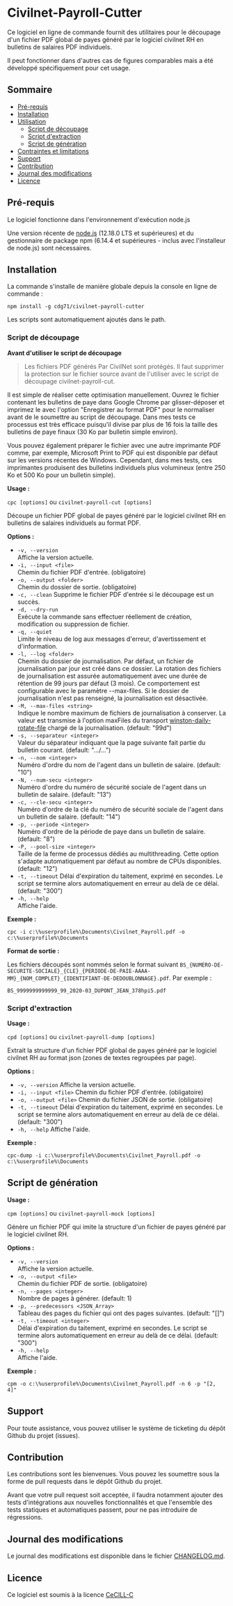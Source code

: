 # Civilnet-Payroll-Cutter

Ce logiciel en ligne de commande fournit des utilitaires pour le découpage d'un fichier PDF global de payes généré par le logiciel civilnet RH en bulletins de salaires PDF individuels.

Il peut fonctionner dans d'autres cas de figures comparables mais a été développé spécifiquement pour cet usage.

## Sommaire

- [Pré-requis](#pré-requis)
- [Installation](#installation)
- [Utilisation](#utilisation)
  - [Script de découpage](#script-de-découpage)
  - [Script d'extraction](#script-dextraction)
  - [Script de génération](script-de-génération)
- [Contraintes et limitations](#contraintes-et-limitations)
- [Support](#support)
- [Contribution](#contribution)
- [Journal des modifications](#journal-des-modifications)
- [Licence](#licence)

## Pré-requis

Le logiciel fonctionne dans l'environnement d'exécution node.js

Une version récente de [node.js](https://nodejs.org/en/) (12.18.0 LTS et supérieures) et du gestionnaire de package npm (6.14.4 et supérieures - inclus avec l'installeur de node.js) sont nécessaires.

## Installation

La commande s'installe de manière globale depuis la console en ligne de commande :

`npm install -g cdg71/civilnet-payroll-cutter`

Les scripts sont automatiquement ajoutés dans le path.

### Script de découpage

**Avant d'utiliser le script de découpage**

> Les fichiers PDF générés Par CivilNet sont protégés. Il faut supprimer la protection sur le fichier source avant de l'utiliser avec le script de découpage civilnet-payroll-cut.

Il est simple de réaliser cette optimisation manuellement. Ouvrez le fichier contenant les bulletins de paye dans Google Chrome par glisser-déposer et imprimez le avec l'option "Enregistrer au format PDF" pour le normaliser avant de le soumettre au script de découpage. Dans mes tests ce processus est très efficace puisqu'il divise par plus de 16 fois la taille des bulletins de paye finaux (30 Ko par bulletin simple environ).

Vous pouvez également préparer le fichier avec une autre imprimante PDF comme, par exemple, Microsoft Print to PDF qui est disponible par défaut sur les versions récentes de Windows. Cependant, dans mes tests, ces imprimantes produisent des bulletins individuels plus volumineux (entre 250 Ko et 500 Ko pour un bulletin simple).

**Usage :**

`cpc [options]` ou `civilnet-payroll-cut [options]`

Découpe un fichier PDF global de payes généré par le logiciel civilnet RH en bulletins de salaires individuels au format PDF.

**Options :**

- `-v, --version`  
  Affiche la version actuelle.
- `-i, --input <file>`  
  Chemin du fichier PDF d'entrée. (obligatoire)
- `-o, --output <folder>`  
  Chemin du dossier de sortie. (obligatoire)
- `-c, --clean`
  Supprime le fichier PDF d'entrée si le découpage est un succès.
- `-d, --dry-run`  
  Exécute la commande sans effectuer réellement de création, modification ou suppression de fichier.
- `-q, --quiet`  
  Limite le niveau de log aux messages d'erreur, d'avertissement et d'information.
- `-l, --log <folder>`  
  Chemin du dossier de journalisation. Par défaut, un fichier de journalisation par jour est créé dans ce dossier. La rotation des fichiers de journalisation est assurée automatiquement avec une durée de rétention de 99 jours par défaut (3 mois). Ce comportement est configurable avec le paramètre --max-files. Si le dossier de journalisation n'est pas renseigné, la journalisation est désactivée.
- `-M, --max-files <string>`  
  Indique le nombre maximum de fichiers de journalisation à conserver. La valeur est transmise à l'option maxFiles du transport [winston-daily-rotate-file](https://github.com/winstonjs/winston-daily-rotate-file) chargé de la journalisation. (default: "99d")
- `-s, --separateur <integer>`  
  Valeur du séparateur indiquant que la page suivante fait partie du bulletin courant. (default: ".../...")
- `-n, --nom <integer>`  
  Numéro d'ordre du nom de l'agent dans un bulletin de salaire. (default: "10")
- `-N, --num-secu <integer>`  
  Numéro d'ordre du numéro de sécurité sociale de l'agent dans un bulletin de salaire. (default: "13")
- `-c, --cle-secu <integer>`  
  Numéro d'ordre de la clé du numéro de sécurité sociale de l'agent dans un bulletin de salaire. (default: "14")
- `-p, --periode <integer>`  
  Numéro d'ordre de la période de paye dans un bulletin de salaire. (default: "8")
- `-P, --pool-size <integer>`  
  Taille de la ferme de processus dédiés au multithreading. Cette option s'adapte automatiquement par défaut au nombre de CPUs disponibles. (default: "12")
- `-t, --timeout`
  Délai d'expiration du taitement, exprimé en secondes. Le script se termine alors automatiquement en erreur au delà de ce délai. (default: "300")
- `-h, --help`  
  Affiche l'aide.

**Exemple :**

`cpc -i c:\%userprofile%\Documents\Civilnet_Payroll.pdf -o c:\%userprofile%\Documents`

**Format de sortie :**

Les fichiers découpés sont nommés selon le format suivant `BS_{NUMERO-DE-SECURITE-SOCIALE}_{CLE}_{PERIODE-DE-PAIE-AAAA-MM}_{NOM_COMPLET}_{IDENTIFIANT-DE-DEDOUBLONNAGE}.pdf`. Par exemple :

```text
BS_9999999999999_99_2020-03_DUPONT_JEAN_378hpi5.pdf
```

### Script d'extraction

**Usage :**

`cpd [options]` ou `civilnet-payroll-dump [options]`

Extrait la structure d'un fichier PDF global de payes généré par le logiciel civilnet RH au format json (zones de textes regroupées par page).

**Options :**

- `-v, --version`
  Affiche la version actuelle.
- `-i, --input <file>`
  Chemin du fichier PDF d'entrée. (obligatoire)
- `-o, --output <file>`
  Chemin du fichier JSON de sortie. (obligatoire)
- `-t, --timeout`
  Délai d'expiration du taitement, exprimé en secondes. Le script se termine alors automatiquement en erreur au delà de ce délai. (default: "300")
- `-h, --help`
  Affiche l'aide.

**Exemple :**

`cpc-dump -i c:\%userprofile%\Documents\Civilnet_Payroll.pdf -o c:\%userprofile%\Documents`

## Script de génération

**Usage :**

`cpm [options]` ou `civilnet-payroll-mock [options]`

Génère un fichier PDF qui imite la structure d'un fichier de payes généré par le logiciel civilnet RH.

**Options :**

- `-v, --version`  
  Affiche la version actuelle.
- `-o, --output <file>`  
  Chemin du fichier PDF de sortie. (obligatoire)
- `-n, --pages <integer>`  
  Nombre de pages à générer. (default: 1)
- `-p, --predecessors <JSON_Array>`  
  Tableau des pages du fichier qui ont des pages suivantes. (default: "[]")
- `-t, --timeout <integer>`  
  Délai d'expiration du taitement, exprimé en secondes. Le script se termine alors automatiquement en erreur au delà de ce délai. (default: "300")
- `-h, --help`  
  Affiche l'aide.

**Exemple :**

`cpm -o c:\%userprofile%\Documents\Civilnet_Payroll.pdf -n 6 -p "[2, 4]"`

## Support

Pour toute assistance, vous pouvez utiliser le système de ticketing du dépôt Github du projet (issues).

## Contribution

Les contributions sont les bienvenues. Vous pouvez les soumettre sous la forme de pull requests dans le dépôt Github du projet.

Avant que votre pull request soit acceptée, il faudra notamment ajouter des tests d'intégrations aux nouvelles fonctionnalités et que l'ensemble des tests statiques et automatiques passent, pour ne pas introduire de régressions.

## Journal des modifications

Le journal des modifications est disponible dans le fichier [CHANGELOG.md](./changelog.md).

## Licence

Ce logiciel est soumis à la licence [CeCILL-C](./LICENSE.txt)
